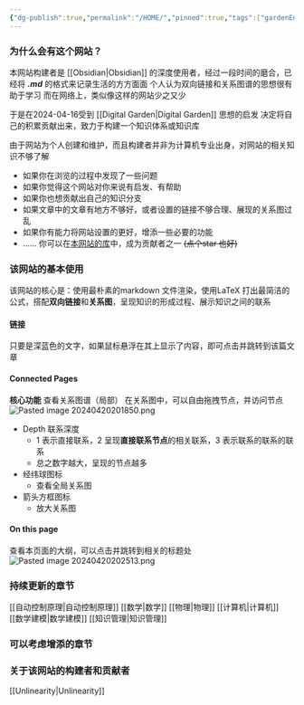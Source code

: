 ```yaml
---
{"dg-publish":true,"permalink":"/HOME/","pinned":true,"tags":["gardenEntry"],"noteIcon":"","created":"2024-04-16T13:01:27.501+08:00","updated":"2024-04-20T20:28:00.017+08:00"}
---
```


### 为什么会有这个网站？
本网站构建者是 [[Obsidian\|Obsidian]] 的深度使用者，经过一段时间的磨合，已经将
***.md*** 的格式来记录生活的方方面面
个人认为双向链接和关系图谱的思想很有助于学习
而在网络上，类似像这样的网站少之又少

于是在2024-04-16受到 [[Digital Garden\|Digital Garden]] 思想的启发
决定将自己的积累贡献出来，致力于构建一个知识体系或知识库

由于网站为个人创建和维护，而且构建者并非为计算机专业出身，对网站的相关知识不够了解
- 如果你在浏览的过程中发现了一些问题
- 如果你觉得这个网站对你来说有启发、有帮助
- 如果你也想贡献出自己的知识分支
- 如果文章中的文章有地方不够好，或者设置的链接不够合理、展现的关系图过乱
- 如果你有能力将网站设置的更好，增添一些必要的功能
- ......
你可以在[本网站的库](https://github.com/UNLINEARITY/Learn-for-Everything)中，成为贡献者之一 
~~(点个star 也好)~~

### 该网站的基本使用
该网站的核心是：使用最朴素的markdown 文件渲染，使用LaTeX 打出最简洁的公式，搭配**双向链接**和**关系图**，呈现知识的形成过程、展示知识之间的联系

#### 链接
只要是深蓝色的文字，如果鼠标悬浮在其上显示了内容，即可点击并跳转到该篇文章
#### Connected Pages 
**核心功能**
查看关系图谱（局部）
在关系图中，可以自由拖拽节点，并访问节点
![Pasted image 20240420201850.png](/img/user/%E5%8A%9F%E8%83%BD%E6%80%A7%E6%96%87%E4%BB%B6%E5%A4%B9/%E8%BD%BD%E5%85%A5%E7%9A%84%E5%AA%92%E4%BD%93%E8%B5%84%E6%BA%90/Pasted%20image%2020240420201850.png)

- Depth   联系深度
	- 1 表示直接联系，2 呈现**直接联系节点**的相关联系，3 表示联系的联系的联系
	- 总之数字越大，呈现的节点越多
- 经纬球图标
	- 查看全局关系图
- 箭头方框图标
	- 放大关系图
#### On this page
查看本页面的大纲，可以点击并跳转到相关的标题处
![Pasted image 20240420202513.png](/img/user/%E5%8A%9F%E8%83%BD%E6%80%A7%E6%96%87%E4%BB%B6%E5%A4%B9/%E8%BD%BD%E5%85%A5%E7%9A%84%E5%AA%92%E4%BD%93%E8%B5%84%E6%BA%90/Pasted%20image%2020240420202513.png)

### 持续更新的章节
[[自动控制原理\|自动控制原理]]
[[数学\|数学]]
[[物理\|物理]]
[[计算机\|计算机]]
[[数学建模\|数学建模]]
[[知识管理\|知识管理]]
### 可以考虑增添的章节

### 关于该网站的构建者和贡献者
[[Unlinearity\|Unlinearity]]


